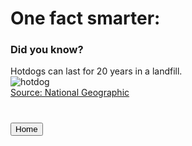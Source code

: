 <h1>One fact smarter:</h1>

<h3>Did you know?</h3>
Hotdogs can last for 20 years in a landfill.
<br>
<img src="https://raw.githubusercontent.com/Mrpi314tech/Mrpi314tech.github.io/main/images.jpg" alt="hotdog">
<br>
<a href="https://kids.nationalgeographic.com/weird-but-true">Source: National Geographic</a>
<br>
<h1><a href='https://mrpi314tech.github.io'><button>Home</button></a></h1>

